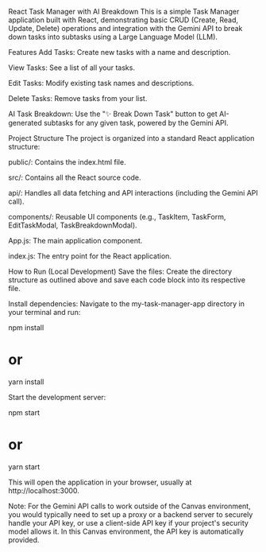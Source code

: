 React Task Manager with AI Breakdown
This is a simple Task Manager application built with React, demonstrating basic CRUD (Create, Read, Update, Delete) operations and integration with the Gemini API to break down tasks into subtasks using a Large Language Model (LLM).

Features
Add Tasks: Create new tasks with a name and description.

View Tasks: See a list of all your tasks.

Edit Tasks: Modify existing task names and descriptions.

Delete Tasks: Remove tasks from your list.

AI Task Breakdown: Use the "✨ Break Down Task" button to get AI-generated subtasks for any given task, powered by the Gemini API.

Project Structure
The project is organized into a standard React application structure:

public/: Contains the index.html file.

src/: Contains all the React source code.

api/: Handles all data fetching and API interactions (including the Gemini API call).

components/: Reusable UI components (e.g., TaskItem, TaskForm, EditTaskModal, TaskBreakdownModal).

App.js: The main application component.

index.js: The entry point for the React application.

How to Run (Local Development)
Save the files: Create the directory structure as outlined above and save each code block into its respective file.

Install dependencies: Navigate to the my-task-manager-app directory in your terminal and run:

npm install
# or
yarn install

Start the development server:

npm start
# or
yarn start

This will open the application in your browser, usually at http://localhost:3000.

Note: For the Gemini API calls to work outside of the Canvas environment, you would typically need to set up a proxy or a backend server to securely handle your API key, or use a client-side API key if your project's security model allows it. In this Canvas environment, the API key is automatically provided.